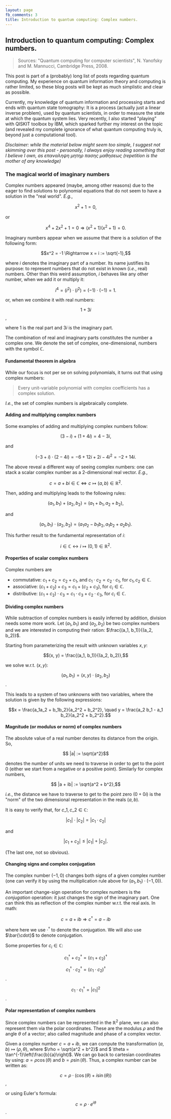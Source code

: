 ```yaml
---
layout: page
fb_comments: 3
title: Introduction to quantum computing: Complex numbers.
---
```


## **Introduction to quantum computing: Complex numbers.**

> Sources: "Quantum computing for computer scientists", N. Yanofsky and M. Mannucci, Cambridge Press, 2008.


This post is part of a (probably) long list of posts regarding quantum computing. My experience on quantum information theory and computing is rather limited, so these blog posts will be kept as much simplistic and clear as possible.

Currently, my knowledge of quantum information and processing starts and ends with quantum state tomography: It is a process (actually just a linear inverse problem), used by quantum scientists, in order to measure the state at which the quantum system lies. Very recently, I also started "playing" with QISKIT toolbox by IBM, which sparked further my interest on the topic (and revealed my complete ignorance of what quantum computing truly is, beyond just a computational tool).

*Disclaimer: while the material below might seem too simple, I suggest not skimming over this post - personally, I always enjoy reading something that I believe I own, as επαναληψη μητηρ πασης μαθησεως (repetition is the mother of any knowledge)*

### **The magical world of imaginary numbers**

Complex numbers appeared (maybe, among other reasons) due to the eager to find solutions to polynomial equations that do not seem to have a solution in the "real world". *E.g.*, 

$$x^2 + 1 = 0,$$

or 

$$x^4 + 2x^2 + 1 = 0 \Rightarrow (x^2 + 1)(x^2 + 1) = 0.$$

Imaginary numbers appear when we assume that there is a solution of the following form:

$$x^2 = -1 \Rightarrow x = i := \sqrt{-1},$$

where $i$ denotes the imaginary part of a number. Its name justifies its purpose: to represent numbers that do not exist in known (*i.e.*, real) numbers. Other than this weird assumption, $i$ behaves like any other number, when we add it or multiply it:

$$i^4 = (i^2) \cdot (i^2) = (-1) \cdot (-1) = 1.$$

or, when we combine it with real numbers:

$$1 + 3i$$, 

where 1 is the real part and $3i$ is the imaginary part.

The combination of real and imaginary parts constitutes the number a complex one. We denote the set of complex, one-dimensional, numbers with the symbol $\mathbb{C}$.

#### **Fundamental theorem in algebra**

While our focus is not per se on solving polynomials, it turns out that using complex numbers:
> Every unit-variable polynomial with complex coefficients has a complex solution.

*I.e.*, the set of complex numbers is algebraically complete.

#### **Adding and multiplying complex numbers**

Some examples of adding and multiplying complex numbers follow:

$$(3 - i) + (1 + 4i) = 4 - 3i,$$

and 

$$(-3 + i) \cdot (2 - 4i) = -6 + 12i + 2i -4i^2 = -2 + 14i.$$

The above reveal a different way of seeing complex numbers: one can stack a scalar complex number as a 2-dimensional real vector. *E.g.*, 

$$ c = a + bi \in \mathbb{C} \Leftrightarrow c \mapsto (a, b) \in \mathbb{R}^2.$$

Then, adding and multiplying leads to the following rules:

$$(a_1, b_1) + (a_2, b_2) = (a_1 + b_1, a_2 + b_2), $$

and 

$$(a_1, b_1) \cdot (a_2, b_2) = (a_1a_2 - b_1b_2, a_1b_2 + a_2b_1).$$

This further result to the fundamental representation of $i$:

$$ i \in \mathbb{C} \leftrightarrow i \mapsto (0, 1) \in \mathbb{R}^2.$$

#### **Properties of scalar complex numbers**

Complex numbers are 

* commutative: $c_1 + c_2 = c_2 + c_1$, and $c_1 \cdot c_2 = c_2 \cdot c_1$, for $c_1, c_2 \in \mathbb{C}$.
* associative: $(c_1 + c_2) + c_3 = c_1 + (c_2 + c_3)$, for $c_i \in \mathbb{C}$.
* distributive: $(c_1 + c_2) \cdot c_3 = c_1 \cdot c_3 + c_2 \cdot c_3$, for $c_i \in \mathbb{C}$.

#### **Dividing complex numbers**

While subtraction of complex numbers is easily inferred by addition, division needs some more work. Let $(a_1, b_1)$ and $(a_2, b_2)$ be two complex numbers and we are interested in computing their ration: $\frac{(a_1, b_1)}{(a_2, b_2)}$.

Starting from parameterizing the result with unknown variables $x, y$:

$$(x, y) = \frac{(a_1, b_1)}{(a_2, b_2)},$$

we solve w.r.t. $(x, y)$:

$$(a_1, b_1) = (x, y) \cdot (a_2, b_2)$$.

This leads to a system of two unknowns with two variables, where the solution is given by the following expressions:

$$x = \frac{a_1a_2 + b_1b_2}{a_2^2 + b_2^2}, \quad  y = \frac{a_2 b_1 - a_1 b_2}{a_2^2 + b_2^2}.$$

#### **Magnitude (or modulus or norm) of complex numbers**

The absolute value of a real number denotes its distance from the origin. 
So, 

$$ |a| := \sqrt{a^2}$$

denotes the number of units we need to traverse in order 
to get to the point 0 (either we start from a negative or a positive point). 
Similarly for complex numbers, 

$$ |a + ib| := \sqrt{a^2 + b^2},$$

*i.e.*, the distance we have to traverse to get to the point zero $(0 + 0i)$ is the "norm" of the two dimensional representation in the reals $(a, b)$.

It is easy to verify that, for $c\_1, c\_2 \in \mathbb{C}$: 

$$|c_1| \cdot |c_2| = |c_1 \cdot c_2|$$

and 

$$|c_{1} + c_{2}| \leq |c_{1}| + |c_{2}|.$$

(The last one, not so obvious).

#### **Changing signs and complex conjugation**

The complex number $(-1, 0)$ changes both signs of a given complex number (one can verify it by using the multiplication rule above for $(a_1, b_1)\cdot(-1, 0)$).

An important change-sign operation for complex numbers is the *conjugation* operation: it just changes the sign of the imaginary part.
One can think this as reflection of the complex number w.r.t. the real axis. In math:

$$
c = a + i b \Rightarrow c^\dagger = a - ib
$$

where here we use $\cdot^\dagger$ to denote the conjugation.
We will also use $\bar{\cdot}$ to denote conjugation.

Some properties for $c_i \in \mathbb{C}$:

$$c_{1}^\dagger + c_{2}^\dagger = (c_{1} + c_{2})^\dagger$$

$$c_{1}^\dagger \cdot c_{2}^\dagger = (c_{1} \cdot c_{2})^\dagger$$.

$$c_{1} \cdot c_{1}^\dagger = |c_{1}|^2$$.

#### **Polar representation of complex numbers**

Since complex numbers can be represented in the $\mathbb{R}^2$ plane, we can also represent them via the polar coordinates. 
These are the modulus $\rho$ and the angle $\theta$ of a vector; also called magnitude and phase of a complex vector.

Given a complex number $c = a + i b$, we can compute the transformation 
$(a, b) \mapsto (\rho, \theta)$, where $\rho = \sqrt{a^2 + b^2}$ and 
$ \theta = \tan^{-1}\left(\frac{b}{a}\right)$. 
We can go back to cartesian coordinates by using: 
$a = \rho \cos(\theta)$ and $b = \rho \sin(\theta)$.
Thus, a complex number can be written as:

$$c = \rho \cdot (\cos(\theta) + i \sin(\theta))$$,

or using Euler's formula:

$$c = \rho \cdot e^{i\theta}$$.

